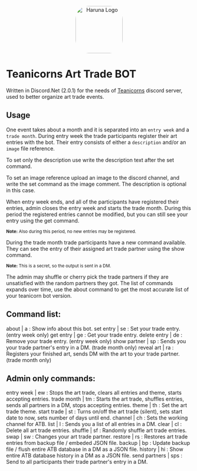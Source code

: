 <p align="center">
    <img src="https://cdn.discordapp.com/avatars/568733620383121408/47178cf7aded1cd84daffcaea33981bd.png?size=256" style="border-radius: 28%" alt="Haruna Logo" height="128px" width="128px"></img>
</p>

# Teanicorns Art Trade BOT

Written in Discord.Net (2.0.1) for the needs of [Teanicorns](https://discord.gg/TS9SZYB) discord server, used to better organize art trade events.

## Usage

One event takes about a month and it is separated into an `entry week` and a `trade month`.
During entry week the trade participants register their art entries with the bot.
Their entry consists of either a `description` and/or an `image` file reference.

To set only the description use write the description text after the set command.

To set an image reference upload an image to the discord channel, and write the set command as the image comment.
The description is optional in this case.

When entry week ends, and all of the participants have registered their entries, admin closes the entry week and starts the trade month.
During this period the registered entries cannot be modified, but you can still see your entry using the get command.

<small><b>Note:</b>  Also during this period, no new entries may be registered. </small>

During the trade month trade participants have a new command available.
They can see the entry of their assigned art trade partner using the show command.

<small><b>Note:</b>  This is a secret, so the output is sent in a DM. </small>

The admin may shuffle or cherry pick the trade partners if they are unsatisfied with the random partners they got.
The list of commands expands over time, use the about command to get the most accurate list of your teanicorn bot version.

## Command list:
about | a : Show info about this bot.
set entry | se : Set your trade entry. (entry week only)
get entry | ge : Get your trade entry.
delete entry | de : Remove your trade entry. (entry week only)
show partner | sp : Sends you your trade partner's entry in a DM. (trade month only)
reveal art | ra : Registers your finished art, sends DM with the art to your trade partner. (trade month only)

## Admin only commands:
entry week | ew : Stops the art trade, clears all entries and theme, starts accepting entries.
trade month | tm : Starts the art trade, shuffles entries, sends all partners in a DM, stops accepting entries.
theme | th : Set the art trade theme.
start trade | st : Turns on/off the art trade (silent), sets start date to now, sets number of days until end.
channel | ch : Sets the working channel for ATB.
list | l : Sends you a list of all entries in a DM.
clear | cl : Delete all art trade entries.
shuffle | sf : Randomly shuffle art trade entries.
swap | sw : Changes your art trade partner.
restore | rs : Restores art trade entries from backup file / embeded JSON file.
backup | bp : Update backup file / flush entire ATB database in a DM as a JSON file.
history | hi : Show entire ATB database history in a DM as a JSON file.
send partners | sps : Send to all participants their trade partner's entry in a DM.

